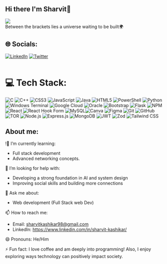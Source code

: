 ## Hi there I'm Sharvit👋
[![](https://visitcount.itsvg.in/api?id=Ro706&label=Profile%20Views&color=1&pretty=false)](https://visitcount.itsvg.in) <br/>
Between the brackets lies a universe waiting to be built🌍

## 🌐 Socials:
[![LinkedIn](https://img.shields.io/badge/LinkedIn-%230077B5.svg?logo=linkedin&logoColor=white)](https://www.linkedin.com/in/sharvit-kashikar/) [![Twitter](https://img.shields.io/badge/Twitter-%231DA1F2.svg?logo=Twitter&logoColor=white)](https://x.com/skkashikar?s=21)  <br/>
  <br/>

# 💻 Tech Stack:
![C](https://img.shields.io/badge/c-%2300599C.svg?style=for-the-badge&logo=c&logoColor=white) ![C++](https://img.shields.io/badge/c++-%2300599C.svg?style=for-the-badge&logo=c%2B%2B&logoColor=white) ![CSS3](https://img.shields.io/badge/css3-%231572B6.svg?style=for-the-badge&logo=css3&logoColor=white) ![JavaScript](https://img.shields.io/badge/javascript-%23323330.svg?style=for-the-badge&logo=javascript&logoColor=%23F7DF1E) ![Java](https://img.shields.io/badge/java-%23ED8B00.svg?style=for-the-badge&logo=openjdk&logoColor=white) ![HTML5](https://img.shields.io/badge/html5-%23E34F26.svg?style=for-the-badge&logo=html5&logoColor=white)  ![PowerShell](https://img.shields.io/badge/PowerShell-%235391FE.svg?style=for-the-badge&logo=powershell&logoColor=white) ![Python](https://img.shields.io/badge/python-3670A0?style=for-the-badge&logo=python&logoColor=ffdd54)  ![Windows Terminal](https://img.shields.io/badge/Windows%20Terminal-%234D4D4D.svg?style=for-the-badge&logo=windows-terminal&logoColor=white) ![Google Cloud](https://img.shields.io/badge/GoogleCloud-%234285F4.svg?style=for-the-badge&logo=google-cloud&logoColor=white)  ![Oracle](https://img.shields.io/badge/Oracle-F80000?style=for-the-badge&logo=oracle&logoColor=white)  ![Bootstrap](https://img.shields.io/badge/bootstrap-%238511FA.svg?style=for-the-badge&logo=bootstrap&logoColor=white) ![Flask](https://img.shields.io/badge/flask-%23000.svg?style=for-the-badge&logo=flask&logoColor=white)  ![NPM](https://img.shields.io/badge/NPM-%23CB3837.svg?style=for-the-badge&logo=npm&logoColor=white) ![React](https://img.shields.io/badge/react-%2320232a.svg?style=for-the-badge&logo=react&logoColor=%2361DAFB) ![React Hook Form](https://img.shields.io/badge/React%20Hook%20Form-%23EC5990.svg?style=for-the-badge&logo=reacthookform&logoColor=white)  ![MySQL](https://img.shields.io/badge/mysql-4479A1.svg?style=for-the-badge&logo=mysql&logoColor=white)![Canva](https://img.shields.io/badge/Canva-%2300C4CC.svg?style=for-the-badge&logo=Canva&logoColor=white) ![Figma](https://img.shields.io/badge/figma-%23F24E1E.svg?style=for-the-badge&logo=figma&logoColor=white)  ![Git](https://img.shields.io/badge/git-%23F05033.svg?style=for-the-badge&logo=git&logoColor=white) ![GitHub](https://img.shields.io/badge/github-%23121011.svg?style=for-the-badge&logo=github&logoColor=white)  ![TOR](https://img.shields.io/badge/tor-%237E4798.svg?style=for-the-badge&logo=tor-project&logoColor=white) ![Node.js](https://img.shields.io/badge/node.js-6DA55F?style=for-the-badge&logo=node.js&logoColor=white) 
![Express.js](https://img.shields.io/badge/express.js-%23404d59.svg?style=for-the-badge&logo=express&logoColor=%2361DAFB) 
![MongoDB](https://img.shields.io/badge/mongodb-%2347A248.svg?style=for-the-badge&logo=mongodb&logoColor=white) 
![JWT](https://img.shields.io/badge/JWT-000000?style=for-the-badge&logo=jsonwebtokens&logoColor=white)
![Zod](https://img.shields.io/badge/zod-5A29E4?style=for-the-badge&logoColor=white)
![Tailwind CSS](https://img.shields.io/badge/tailwindcss-%2338B2AC.svg?style=for-the-badge&logo=tailwind-css&logoColor=white)






## About me:

!🌱 I’m currently learning:
- Full stack development
- Advanced networking concepts.

🤔 I’m looking for help with:
- Developing a strong foundation in AI and system design
- Improving social skills and building more connections

💬 Ask me about:
- Web development (Full Stack web Dev)


📫 How to reach me:
- Email: sharvitkashikar98@gmail.com
- LinkedIn: https://www.linkedin.com/in/sharvit-kashikar/

😄 Pronouns: He/Him

⚡ Fun fact: I love coffee and am deeply into programming! Also, I enjoy exploring ways technology can positively impact society.

